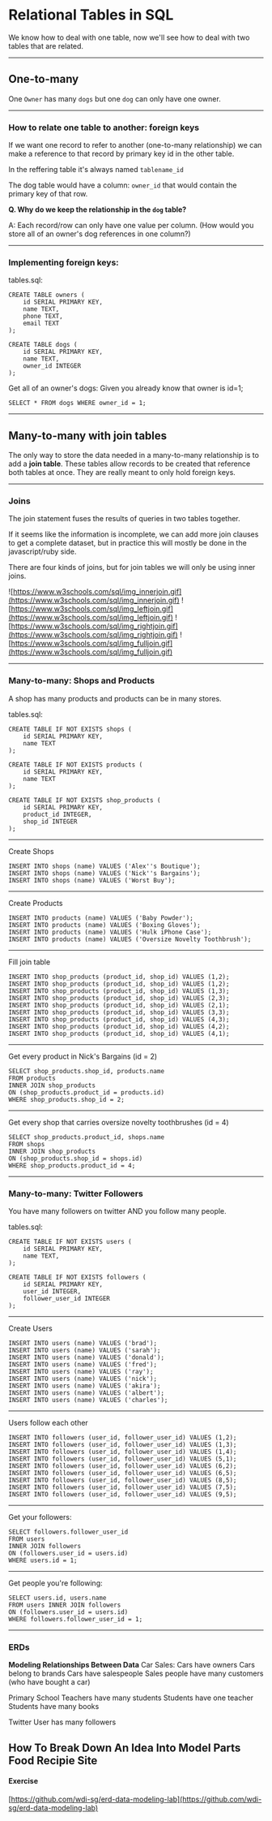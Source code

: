 # Relational Tables in SQL

We know how to deal with one table, now we'll see how to deal with two tables that are related.

---

## One-to-many
One `Owner` has many `dogs` but one `dog` can only have one owner.

---


### How to relate one table to another: foreign keys
If we want one record to refer to another (one-to-many relationship) we can make a reference to that record by primary key id in the other table.

In the reffering table it's always named `tablename_id`

The dog table would have a column: `owner_id` that would contain the primary key of that row.

**Q. Why do we keep the relationship in the `dog` table?**

A: Each record/row can only have one value per column. (How would you store all of an owner's dog references in one column?)

---

### Implementing foreign keys:
tables.sql:
```
CREATE TABLE owners (
    id SERIAL PRIMARY KEY,
    name TEXT,
    phone TEXT,
    email TEXT
);

CREATE TABLE dogs (
    id SERIAL PRIMARY KEY,
    name TEXT,
    owner_id INTEGER
);
```

Get all of an owner's dogs:
Given you already know that owner is id=1;
```
SELECT * FROM dogs WHERE owner_id = 1;
```

---

## Many-to-many with join tables
The only way to store the data needed in a many-to-many relationship is to add a **join table**. These tables allow records to be created that reference both tables at once. They are really meant to only hold foreign keys.

---

### Joins
The join statement fuses the results of queries in two tables together.

If it seems like the information is incomplete, we can add more join clauses to get a complete dataset, but in practice this will mostly be done in the javascript/ruby side.

There are four kinds of joins, but for join tables we will only be using inner joins.

![https://www.w3schools.com/sql/img_innerjoin.gif](https://www.w3schools.com/sql/img_innerjoin.gif)
![https://www.w3schools.com/sql/img_leftjoin.gif](https://www.w3schools.com/sql/img_leftjoin.gif)
![https://www.w3schools.com/sql/img_rightjoin.gif](https://www.w3schools.com/sql/img_rightjoin.gif)
![https://www.w3schools.com/sql/img_fulljoin.gif](https://www.w3schools.com/sql/img_fulljoin.gif)

---

### Many-to-many: Shops and Products
A shop has many products and products can be in many stores.

tables.sql:
```
CREATE TABLE IF NOT EXISTS shops (
    id SERIAL PRIMARY KEY,
    name TEXT
);

CREATE TABLE IF NOT EXISTS products (
    id SERIAL PRIMARY KEY,
    name TEXT
);

CREATE TABLE IF NOT EXISTS shop_products (
    id SERIAL PRIMARY KEY,
    product_id INTEGER,
    shop_id INTEGER
);
```

---
Create Shops
```
INSERT INTO shops (name) VALUES ('Alex''s Boutique');
INSERT INTO shops (name) VALUES ('Nick''s Bargains');
INSERT INTO shops (name) VALUES ('Worst Buy');
```

---
Create Products
```
INSERT INTO products (name) VALUES ('Baby Powder');
INSERT INTO products (name) VALUES ('Boxing Gloves');
INSERT INTO products (name) VALUES ('Hulk iPhone Case');
INSERT INTO products (name) VALUES ('Oversize Novelty Toothbrush');
```

---
Fill join table
```
INSERT INTO shop_products (product_id, shop_id) VALUES (1,2);
INSERT INTO shop_products (product_id, shop_id) VALUES (1,2);
INSERT INTO shop_products (product_id, shop_id) VALUES (1,3);
INSERT INTO shop_products (product_id, shop_id) VALUES (2,3);
INSERT INTO shop_products (product_id, shop_id) VALUES (2,1);
INSERT INTO shop_products (product_id, shop_id) VALUES (3,3);
INSERT INTO shop_products (product_id, shop_id) VALUES (4,3);
INSERT INTO shop_products (product_id, shop_id) VALUES (4,2);
INSERT INTO shop_products (product_id, shop_id) VALUES (4,1);
```
---

Get every product in Nick's Bargains (id = 2)
```
SELECT shop_products.shop_id, products.name
FROM products
INNER JOIN shop_products
ON (shop_products.product_id = products.id)
WHERE shop_products.shop_id = 2;
```
---

Get every shop that carries oversize novelty toothbrushes (id = 4)
```
SELECT shop_products.product_id, shops.name
FROM shops
INNER JOIN shop_products
ON (shop_products.shop_id = shops.id)
WHERE shop_products.product_id = 4;
```
---

### Many-to-many: Twitter Followers
You have many followers on twitter AND you follow many people.

tables.sql:
```
CREATE TABLE IF NOT EXISTS users (
    id SERIAL PRIMARY KEY,
    name TEXT,
);

CREATE TABLE IF NOT EXISTS followers (
    id SERIAL PRIMARY KEY,
    user_id INTEGER,
    follower_user_id INTEGER
);
```
---
Create Users
```
INSERT INTO users (name) VALUES ('brad');
INSERT INTO users (name) VALUES ('sarah');
INSERT INTO users (name) VALUES ('donald');
INSERT INTO users (name) VALUES ('fred');
INSERT INTO users (name) VALUES ('ray');
INSERT INTO users (name) VALUES ('nick');
INSERT INTO users (name) VALUES ('akira');
INSERT INTO users (name) VALUES ('albert');
INSERT INTO users (name) VALUES ('charles');
```
---
Users follow each other
```
INSERT INTO followers (user_id, follower_user_id) VALUES (1,2);
INSERT INTO followers (user_id, follower_user_id) VALUES (1,3);
INSERT INTO followers (user_id, follower_user_id) VALUES (1,4);
INSERT INTO followers (user_id, follower_user_id) VALUES (5,1);
INSERT INTO followers (user_id, follower_user_id) VALUES (6,2);
INSERT INTO followers (user_id, follower_user_id) VALUES (6,5);
INSERT INTO followers (user_id, follower_user_id) VALUES (8,5);
INSERT INTO followers (user_id, follower_user_id) VALUES (7,5);
INSERT INTO followers (user_id, follower_user_id) VALUES (9,5);
```
---

Get your followers:
```
SELECT followers.follower_user_id
FROM users
INNER JOIN followers
ON (followers.user_id = users.id)
WHERE users.id = 1;
```
---

Get people you're following:
```
SELECT users.id, users.name
FROM users INNER JOIN followers
ON (followers.user_id = users.id)
WHERE followers.follower_user_id = 1;
```
---
### ERDs

**Modeling Relationships Between Data**
Car Sales:
Cars have owners
Cars belong to brands
Cars have salespeople
Sales people have many customers (who have bought a car)

Primary School
Teachers have many students
Students have one teacher
Students have many books

Twitter
User has many followers

**How To Break Down An Idea Into Model Parts**
Food Recipie Site
---

#### Exercise
[https://github.com/wdi-sg/erd-data-modeling-lab](https://github.com/wdi-sg/erd-data-modeling-lab)
